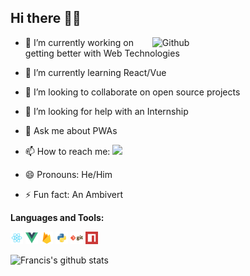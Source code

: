 ## Hi there 👋🏽

<!--

**akojif/akojif** is a ✨ _special_ ✨ repository because its `README.md` (this file) appears on your GitHub profile.

-->
<img width="55%" align="right" alt="Github" src="https://raw.githubusercontent.com/onimur/.github/master/.resources/git-header.svg" />

- 🔭 I’m currently working on getting better with Web Technologies 

- 🌱 I’m currently learning React/Vue

- 👯 I’m looking to collaborate on open source projects

- 🤔 I’m looking for help with an Internship

- 💬 Ask me about PWAs

- 📫 How to reach me: <a href="https://twitter.com/intent/follow?screen_name=akoji_f&tw_p=followbutton"><img src="https://img.shields.io/twitter/follow/akoji_f?label=%40akoji_f&style=social"></a> 

- 😄 Pronouns: He/Him

- ⚡ Fun fact: An Ambivert

**Languages and Tools:**  

<code><img height="20" src="https://raw.githubusercontent.com/github/explore/80688e429a7d4ef2fca1e82350fe8e3517d3494d/topics/react/react.png"></code>
<code><img height="20" src="https://raw.githubusercontent.com/github/explore/80688e429a7d4ef2fca1e82350fe8e3517d3494d/topics/vue/vue.png"></code>
<code><img height="20" src="https://raw.githubusercontent.com/github/explore/80688e429a7d4ef2fca1e82350fe8e3517d3494d/topics/firebase/firebase.png"></code>
<code><img height="20" src="https://raw.githubusercontent.com/github/explore/80688e429a7d4ef2fca1e82350fe8e3517d3494d/topics/python/python.png"></code>
<code><img height="20" src="https://raw.githubusercontent.com/github/explore/80688e429a7d4ef2fca1e82350fe8e3517d3494d/topics/git/git.png"></code>
<code><img height="20" src="https://raw.githubusercontent.com/github/explore/80688e429a7d4ef2fca1e82350fe8e3517d3494d/topics/npm/npm.png"></code>


![Francis's github stats](https://github-readme-stats.vercel.app/api?username=akojif&show_icons=true&hide_border=true)
